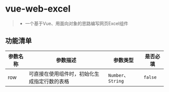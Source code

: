 # vue-web-excel

>* 一个基于Vue、用面向对象的思路编写网页Excel组件

## 功能清单

参数名称 | 参数描述 | 参数类型 | 是否必填 |
|-|-|--| -- |
| row | 可直接在使用组件时，初始化生成指定行数的表格 | `Number`、`String` | `false` |
